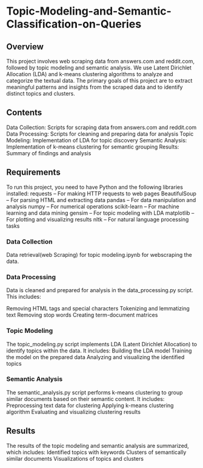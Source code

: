 # Topic-Modeling-and-Semantic-Classification-on-Queries

## Overview
This project involves web scraping data from answers.com and reddit.com, followed by topic modeling and semantic analysis. We use Latent Dirichlet Allocation (LDA) and k-means clustering algorithms to analyze and categorize the textual data. The primary goals of this project are to extract meaningful patterns and insights from the scraped data and to identify distinct topics and clusters.

## Contents
Data Collection: Scripts for scraping data from answers.com and reddit.com
Data Processing: Scripts for cleaning and preparing data for analysis
Topic Modeling: Implementation of LDA for topic discovery
Semantic Analysis: Implementation of k-means clustering for semantic grouping
Results: Summary of findings and analysis

## Requirements
To run this project, you need to have Python and the following libraries installed:
requests – For making HTTP requests to web pages
BeautifulSoup – For parsing HTML and extracting data
pandas – For data manipulation and analysis
numpy – For numerical operations
scikit-learn – For machine learning and data mining
gensim – For topic modeling with LDA
matplotlib – For plotting and visualizing results
nltk – For natural language processing tasks

### Data Collection
Data retrieval(web Scraping) for topic modeling.ipynb for webscraping the data.

### Data Processing
Data is cleaned and prepared for analysis in the data_processing.py script. This includes:

Removing HTML tags and special characters
Tokenizing and lemmatizing text
Removing stop words
Creating term-document matrices

### Topic Modeling
The topic_modeling.py script implements LDA (Latent Dirichlet Allocation) to identify topics within the data. It includes:
Building the LDA model
Training the model on the prepared data
Analyzing and visualizing the identified topics

### Semantic Analysis
The semantic_analysis.py script performs k-means clustering to group similar documents based on their semantic content. It includes:
Preprocessing text data for clustering
Applying k-means clustering algorithm
Evaluating and visualizing clustering results

## Results
The results of the topic modeling and semantic analysis are summarized, which includes:
Identified topics with keywords
Clusters of semantically similar documents
Visualizations of topics and clusters


